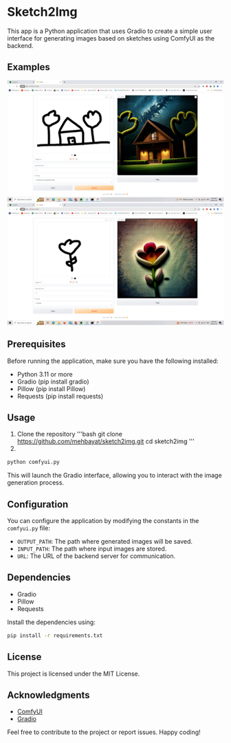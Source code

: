 # Sketch2Img

This app is a Python application that uses Gradio to create a simple user interface for generating images based on sketches using ComfyUI as the backend. 

## Examples

<img src="media/Screenshot (117) (1).png" alt="Example1">

<img src="media/Screenshot (118).png" alt="Example2">


## Prerequisites
Before running the application, make sure you have the following installed:

- Python 3.11 or more
- Gradio (pip install gradio)
- Pillow (pip install Pillow)
- Requests (pip install requests)

## Usage
1. Clone the repository
'''bash
git clone https://github.com/mehbayat/sketch2img.git
cd sketch2img
'''
2. 
```bash
python comfyui.py
```

This will launch the Gradio interface, allowing you to interact with the image generation process.

## Configuration

You can configure the application by modifying the constants in the `comfyui.py` file:

- `OUTPUT_PATH`: The path where generated images will be saved.
- `INPUT_PATH`: The path where input images are stored.
- `URL`: The URL of the backend server for communication.

## Dependencies

- Gradio
- Pillow
- Requests

Install the dependencies using:

```bash
pip install -r requirements.txt
```

## License

This project is licensed under the MIT License.

## Acknowledgments

- [ComfyUI](https://github.com/comfyanonymous/ComfyUI)
- [Gradio](https://github.com/gradio-app/gradio)

Feel free to contribute to the project or report issues. Happy coding!
